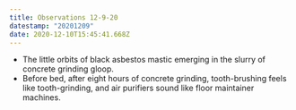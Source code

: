 ```yaml
---
title: Observations 12-9-20
datestamp: "20201209"
date: 2020-12-10T15:45:41.668Z
---
```

- The little orbits of black asbestos mastic emerging in the slurry of concrete grinding gloop.
- Before bed, after eight hours of concrete grinding, tooth-brushing feels like tooth-grinding, and air purifiers sound like floor maintainer machines.